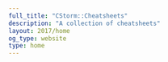 ```yaml
---
full_title: "CStorm::Cheatsheets"
description: "A collection of cheatsheets"
layout: 2017/home
og_type: website
type: home
---
```

